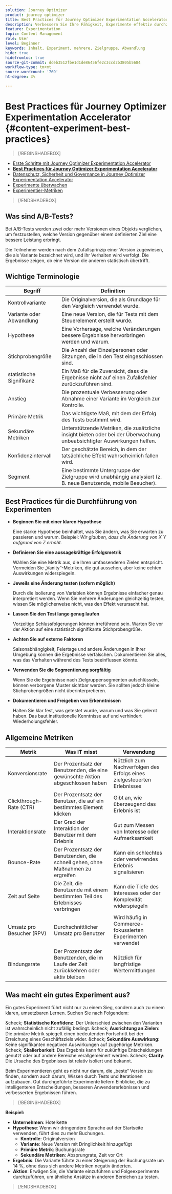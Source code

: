 ```yaml
---
solution: Journey Optimizer
product: journey optimizer
title: Best Practices für Journey Optimizer Experimentation Accelerator
description: Verbessern Sie Ihre Fähigkeit, Experimente effektiv durchzuführen und Erkenntnisse zu gewinnen
feature: Experimentation
topic: Content Management
role: User
level: Beginner
keywords: Inhalt, Experiment, mehrere, Zielgruppe, Abwandlung
hide: true
hidefromtoc: true
source-git-commit: ddeb3512fbe1d1de86456fe2c3ccd2b3805b5684
workflow-type: tm+mt
source-wordcount: '769'
ht-degree: 3%

---
```


# Best Practices für Journey Optimizer Experimentation Accelerator {#content-experiment-best-practices}

>[!BEGINSHADEBOX]

* [Erste Schritte mit Journey Optimizer Experimentation Accelerator](experiment-accelerator.md)
* **[Best Practices für Journey Optimizer Experimentation Accelerator](experiment-accelerator-best-practices.md)**
* [Datenschutz, Sicherheit und Governance in Journey Optimizer Experimentation Accelerator](experiment-accelerator-security.md)
* [Experimente überwachen](experiment-accelerator-monitor.md)
* [Experimentier-Metriken](experiment-accelerator-metrics.md)

>[!ENDSHADEBOX]

## Was sind A/B-Tests?

Bei A/B-Tests werden zwei oder mehr Versionen eines Objekts verglichen, um festzustellen, welche Version gegenüber einem definierten Ziel eine bessere Leistung erbringt.

Die Teilnehmer werden nach dem Zufallsprinzip einer Version zugewiesen, die als Variante bezeichnet wird, und ihr Verhalten wird verfolgt. Die Ergebnisse zeigen, ob eine Version die anderen statistisch übertrifft.

## Wichtige Terminologie

| Begriff | Definition |
|-|-|
| Kontrollvariante | Die Originalversion, die als Grundlage für den Vergleich verwendet wurde. |
| Variante oder Abwandlung | Eine neue Version, die für Tests mit dem Steuerelement erstellt wurde. |
| Hypothese | Eine Vorhersage, welche Veränderungen bessere Ergebnisse hervorbringen werden und warum. |
| Stichprobengröße | Die Anzahl der Einzelpersonen oder Sitzungen, die in den Test eingeschlossen sind. |
| statistische Signifikanz | Ein Maß für die Zuversicht, dass die Ergebnisse nicht auf einen Zufallsfehler zurückzuführen sind. |
| Anstieg | Die prozentuale Verbesserung oder Abnahme einer Variante im Vergleich zur Kontrolle. |
| Primäre Metrik | Das wichtigste Maß, mit dem der Erfolg des Tests bestimmt wird. |
| Sekundäre Metriken | Unterstützende Metriken, die zusätzliche insight bieten oder bei der Überwachung unbeabsichtigter Auswirkungen helfen. |
| Konfidenzintervall | Der geschätzte Bereich, in dem der tatsächliche Effekt wahrscheinlich fallen wird. |
| Segment | Eine bestimmte Untergruppe der Zielgruppe wird unabhängig analysiert (z. B. neue Benutzende, mobile Besucher). |

## Best Practices für die Durchführung von Experimenten

* **Beginnen Sie mit einer klaren Hypothese**

  Eine starke Hypothese beinhaltet, was Sie ändern, was Sie erwarten zu passieren und warum.
Beispiel: _Wir glauben, dass die Änderung von X Y aufgrund von Z erhöht._

* **Definieren Sie eine aussagekräftige Erfolgsmetrik**

  Wählen Sie eine Metrik aus, die Ihren umfassenderen Zielen entspricht. Vermeiden Sie „Vanity“-Metriken, die gut aussehen, aber keine echten Auswirkungen widerspiegeln.

* **Jeweils eine Änderung testen (sofern möglich)**

  Durch die Isolierung von Variablen können Ergebnisse einfacher genau interpretiert werden. Wenn Sie mehrere Änderungen gleichzeitig testen, wissen Sie möglicherweise nicht, was den Effekt verursacht hat.

* **Lassen Sie den Test lange genug laufen**

  Vorzeitige Schlussfolgerungen können irreführend sein. Warten Sie vor der Aktion auf eine statistisch signifikante Stichprobengröße.

* **Achten Sie auf externe Faktoren**

  Saisonabhängigkeit, Feiertage und andere Änderungen in Ihrer Umgebung können die Ergebnisse verfälschen. Dokumentieren Sie alles, was das Verhalten während des Tests beeinflussen könnte.

* **Verwenden Sie die Segmentierung sorgfältig**

  Wenn Sie die Ergebnisse nach Zielgruppensegmenten aufschlüsseln, können verborgene Muster sichtbar werden. Sie sollten jedoch kleine Stichprobengrößen nicht überinterpretieren.

* **Dokumentieren und Freigeben von Erkenntnissen**

  Halten Sie klar fest, was getestet wurde, warum und was Sie gelernt haben. Das baut institutionelle Kenntnisse auf und verhindert Wiederholungsfehler.

## Allgemeine Metriken

| Metrik | Was IT misst | Verwendung |
|-|-|-|
| Konversionsrate | Der Prozentsatz der Benutzenden, die eine gewünschte Aktion abgeschlossen haben | Nützlich zum Nachverfolgen des Erfolgs eines zielgesteuerten Erlebnisses |
| Clickthrough-Rate (CTR) | Der Prozentsatz der Benutzer, die auf ein bestimmtes Element klicken | Gibt an, wie überzeugend das Erlebnis ist |
| Interaktionsrate | Der Grad der Interaktion der Benutzer mit dem Erlebnis | Gut zum Messen von Interesse oder Aufmerksamkeit |
| Bounce-Rate | Der Prozentsatz der Benutzenden, die schnell gehen, ohne Maßnahmen zu ergreifen | Kann ein schlechtes oder verwirrendes Erlebnis signalisieren |
| Zeit auf Seite | Die Zeit, die Benutzende mit einem bestimmten Teil des Erlebnisses verbringen | Kann die Tiefe des Interesses oder der Komplexität widerspiegeln |
| Umsatz pro Besucher (RPV) | Durchschnittlicher Umsatz pro Benutzer | Wird häufig in Commerce-fokussierten Experimenten verwendet |
| Bindungsrate | Der Prozentsatz der Benutzenden, die im Laufe der Zeit zurückkehren oder aktiv bleiben | Nützlich für langfristige Wertermittlungen |

## Was macht ein gutes Experiment aus?

Ein gutes Experiment führt nicht nur zu einem Sieg, sondern auch zu einem klaren, umsetzbaren Lernen.
Suchen Sie nach Folgendem:

&amp;check; **Statistische Konfidenz**: Der Unterschied zwischen den Varianten ist wahrscheinlich nicht zufällig bedingt.
&amp;check; **Ausrichtung an Zielen**: Die primäre Metrik spiegelt einen bedeutenden Fortschritt bei der Erreichung eines Geschäftsziels wider.
&amp;check; **Sekundäre Auswirkung**: Keine signifikanten negativen Auswirkungen auf zugehörige Metriken.
&amp;check; **Skalierbarkeit**: Das Ergebnis kann für zukünftige Entscheidungen genutzt oder auf andere Bereiche verallgemeinert werden.
&amp;check; **Clarity**: Die Ursache des Ergebnisses ist relativ isoliert und bekannt.

Beim Experimentieren geht es nicht nur darum, die „beste“ Version zu finden, sondern auch darum, Wissen durch Tests und Iterationen aufzubauen. Gut durchgeführte Experimente liefern Einblicke, die zu intelligenteren Entscheidungen, besseren Anwendererlebnissen und verbesserten Ergebnissen führen.

>[!BEGINSHADEBOX]

**Beispiel:**

* **Unternehmen**: Hotelkette
* **Hypothese**: Wenn wir dringendere Sprache auf der Startseite verwenden, führt dies zu mehr Buchungen.
   * **Kontrolle**: Originalversion
   * **Variante**: Neue Version mit Dringlichkeit hinzugefügt
   * **Primäre Metrik**: Buchungsrate
   * **Sekundäre Metriken**: Absprungrate, Zeit vor Ort
* **Ergebnis**: Die Variante führte zu einer Steigerung der Buchungsrate um 14 %, ohne dass sich andere Metriken negativ änderten.
* **Aktion**: Erwägen Sie, die Variante einzuführen und Folgeexperimente durchzuführen, um ähnliche Ansätze in anderen Bereichen zu testen.

>[!ENDSHADEBOX]
